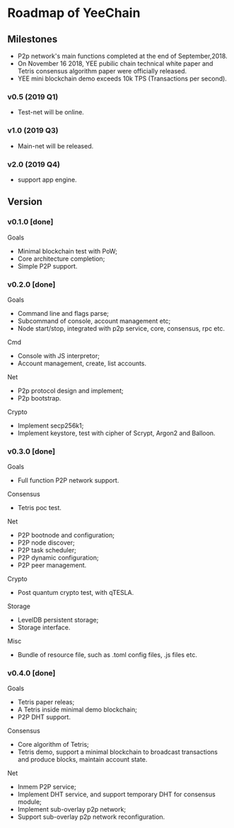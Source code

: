 # Roadmap of YeeChain

## Milestones

* P2p network's main functions completed at the end of September,2018.
* On November 16 2018, YEE pubilic chain technical white paper and Tetris consensus algorithm paper were officially released.
* YEE mini blockchain demo exceeds 10k TPS (Transactions per second).

### v0.5 (2019 Q1)

* Test-net will be online.

### v1.0 (2019 Q3)

* Main-net will be released.

### v2.0 (2019 Q4)

*  support app engine.

## Version

### v0.1.0 [done]

Goals

* Minimal blockchain test with PoW;
* Core architecture completion;
* Simple P2P support.

### v0.2.0 [done]

Goals

* Command line and flags parse;
* Subcommand of console, account management etc;
* Node start/stop, integrated with p2p service, core, consensus, rpc etc.

Cmd

* Console with JS interpretor;
* Account management, create, list accounts.

Net

* P2p protocol design and implement;
* P2p bootstrap.

Crypto

* Implement secp256k1;
* Implement keystore, test with cipher of Scrypt, Argon2 and Balloon.

### v0.3.0 [done]

Goals

* Full function P2P network support.

Consensus

* Tetris poc test.

Net

* P2P bootnode and configuration;
* P2P node discover;
* P2P task scheduler;
* P2P dynamic configuration;
* P2P peer management.

Crypto

* Post quantum crypto test, with qTESLA.

Storage

* LevelDB persistent storage;
* Storage interface.

Misc

* Bundle of resource file, such as .toml config files, .js files etc.

### v0.4.0 [done]

Goals

* Tetris paper releas;
* A Tetris inside minimal demo blockchain;
* P2P DHT support.

Consensus

* Core algorithm of Tetris;
* Tetris demo, support a minimal blockchain to broadcast transactions and produce blocks, maintain account state.

Net

* Inmem P2P service;
* Implement DHT service, and support temporary DHT for consensus module;
* Implement sub-overlay p2p network;
* Support sub-overlay p2p network reconfiguration.




